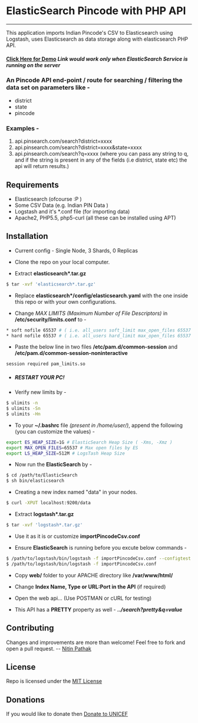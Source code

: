 # ElasticSearch Pincode with PHP API
---

This application imports Indian Pincode's CSV to Elasticsearch using Logstash, uses Elasticsearch as data storage along with elasticsearch PHP API.

#### [Click Here for Demo](http://13.67.60.167/apiv1/search?pretty&q=248001) _**Link would work only when ElasticSearch Service is running on the server**_

### An Pincode API end-point / route for searching / filtering the data set on parameters like -
- district
- state
- pincode

### Examples -
1. api.pinsearch.com/search?district=xxxx
2. api.pinsearch.com/search?district=xxxx&state=xxxx
3. api.pinsearch.com/search?q=xxxx (where you can pass any string to q, and if the string is present in any of the fields (i.e district, state etc) the api will return results.)

## Requirements

* Elasticsearch (ofcourse :P )
* Some CSV Data (e.g. Indian PIN Data )
* Logstash and it's *.conf file (for importing data)
* Apache2, PHP5.5, php5-curl (all these can be installed using APT)

## Installation

* Current config - Single Node, 3 Shards, 0 Replicas

* Clone the repo on your local computer.

* Extract **elasticsearch\*.tar.gz**

```sh
$ tar -xvf 'elasticsearch*.tar.gz'
```

* Replace **elasticsearch\*/config/elasticsearch.yaml** with the one inside this repo or with your own configurations.

* Change _MAX LIMITS (Maximum Number of File Descriptors)_ in **/etc/security/limits.conf** to -

```sh
* soft nofile 65537 # ( i.e. all_users soft_limit max_open_files 65537 )
* hard nofile 65537 # ( i.e. all_users hard_limit max_open_files 65537 )
```

* Paste the below line in two files **/etc/pam.d/common-session** and **/etc/pam.d/common-session-noninteractive**

```sh
session required pam_limits.so
```

* ##### RESTART YOUR PC!

* Verify new limits by -

```sh
$ ulimits -n
$ ulimits -Sn
$ ulimits -Hn
```

* To your **~/.bashrc** file  _(present in /home/user/)_, append the following (you can customize the values) -

```sh
export ES_HEAP_SIZE=1G # ElasticSearch Heap Size ( -Xms, -Xmz )
export MAX_OPEN_FILES=65537 # Max open files by ES
export LS_HEAP_SIZE=512M # LogsTash Heap Size
```

* Now run the **ElasticSearch** by -

```sh
$ cd /path/to/ElasticSearch
$ sh bin/elasticsearch
```

* Creating a new index named "data" in your nodes.

```sh
$ curl -XPUT localhost:9200/data
```

* Extract **logstash\*.tar.gz**

```sh
$ tar -xvf 'logstash*.tar.gz'
```

* Use it as it is or customize **importPincodeCsv.conf**

* Ensure **ElasticSearch** is running before you excute below commands -

```sh
$ /path/to/logstash/bin/logstash -f importPincodeCsv.conf --configtest
$ /path/to/logstash/bin/logstash -f importPincodeCsv.conf 
```

* Copy **web/** folder to your APACHE directory like **/var/www/html/**

* Change **Index Name, Type or URL:Port in the API** (if required)

* Open the web api... (Use POSTMAN or cURL for testing)

* This API has a **PRETTY** property as well - _**../search?pretty&q=value**_ 

## Contributing
Changes and improvements are more than welcome! Feel free to fork and open a pull request.
-- [Nitin Pathak](http://nitinpathak.com)

## License
Repo is licensed under the [MIT License](https://github.com/np1810/2048undo/blob/master/LICENSE.txt)

## Donations
If you would like to donate then [Donate to UNICEF](http://supportunicef.org)



